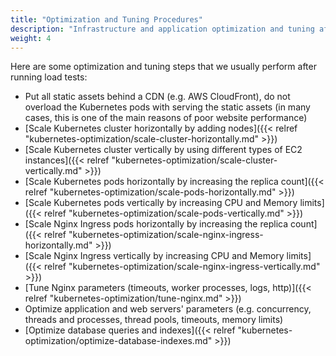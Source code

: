 ```yaml
---
title: "Optimization and Tuning Procedures"
description: "Infrastructure and application optimization and tuning after running load tests"
weight: 4
---
```


Here are some optimization and tuning steps that we usually perform after running load tests:

* Put all static assets behind a CDN (e.g. AWS CloudFront), do not overload the Kubernetes pods with serving the static assets (in many cases, this is one of the main reasons of poor website performance)
* [Scale Kubernetes cluster horizontally by adding nodes]({{< relref "kubernetes-optimization/scale-cluster-horizontally.md" >}})
* [Scale Kubernetes cluster vertically by using different types of EC2 instances]({{< relref "kubernetes-optimization/scale-cluster-vertically.md" >}})
* [Scale Kubernetes pods horizontally by increasing the replica count]({{< relref "kubernetes-optimization/scale-pods-horizontally.md" >}})
* [Scale Kubernetes pods vertically by increasing CPU and Memory limits]({{< relref "kubernetes-optimization/scale-pods-vertically.md" >}})
* [Scale Nginx Ingress pods horizontally by increasing the replica count]({{< relref "kubernetes-optimization/scale-nginx-ingress-horizontally.md" >}})
* [Scale Nginx Ingress vertically by increasing CPU and Memory limits]({{< relref "kubernetes-optimization/scale-nginx-ingress-vertically.md" >}})
* [Tune Nginx parameters (timeouts, worker processes, logs, http)]({{< relref "kubernetes-optimization/tune-nginx.md" >}})
* Optimize application and web servers' parameters (e.g. concurrency, threads and processes, thread pools, timeouts, memory limits)
* [Optimize database queries and indexes]({{< relref "kubernetes-optimization/optimize-database-indexes.md" >}})
